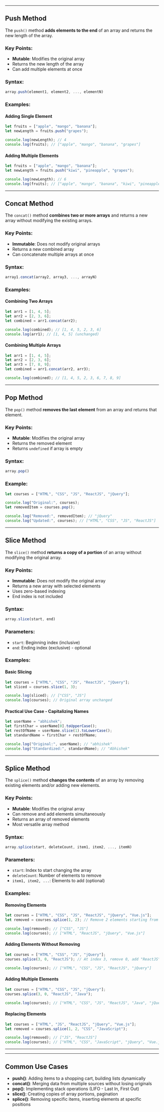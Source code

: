 
<!-- 
## Table of Contents
- [Push Method](#push-method)
- [Concat Method](#concat-method)
- [Pop Method](#pop-method)
- [Slice Method](#slice-method)
- [Splice Method](#splice-method) -->

---

## Push Method

The `push()` method **adds elements to the end** of an array and returns the new length of the array.

### Key Points:
- **Mutable**: Modifies the original array
- Returns the new length of the array
- Can add multiple elements at once

### Syntax:
```javascript
array.push(element1, element2, ..., elementN)
```

### Examples:

#### Adding Single Element
```javascript
let fruits = ["apple", "mango", "banana"];
let newLength = fruits.push("grapes");

console.log(newLength); // 4
console.log(fruits); // ["apple", "mango", "banana", "grapes"]
```

#### Adding Multiple Elements
```javascript
let fruits = ["apple", "mango", "banana"];
let newLength = fruits.push("kiwi", "pineapple", "grapes");

console.log(newLength); // 6
console.log(fruits); // ["apple", "mango", "banana", "kiwi", "pineapple", "grapes"]
```

---

## Concat Method

The `concat()` method **combines two or more arrays** and returns a new array without modifying the existing arrays.

### Key Points:
- **Immutable**: Does not modify original arrays
- Returns a new combined array
- Can concatenate multiple arrays at once

### Syntax:
```javascript
array1.concat(array2, array3, ..., arrayN)
```

### Examples:

#### Combining Two Arrays
```javascript
let arr1 = [1, 4, 5];
let arr2 = [2, 3, 6];
let combined = arr1.concat(arr2);

console.log(combined); // [1, 4, 5, 2, 3, 6]
console.log(arr1); // [1, 4, 5] (unchanged)
```

#### Combining Multiple Arrays
```javascript
let arr1 = [1, 4, 5];
let arr2 = [2, 3, 6];
let arr3 = [7, 8, 9];
let combined = arr1.concat(arr2, arr3);

console.log(combined); // [1, 4, 5, 2, 3, 6, 7, 8, 9]
```

---

## Pop Method

The `pop()` method **removes the last element** from an array and returns that element.

### Key Points:
- **Mutable**: Modifies the original array
- Returns the removed element
- Returns `undefined` if array is empty

### Syntax:
```javascript
array.pop()
```

### Example:
```javascript
let courses = ["HTML", "CSS", "JS", "ReactJS", "jQuery"];

console.log("Original:", courses);
let removedItem = courses.pop();

console.log("Removed:", removedItem); // "jQuery"
console.log("Updated:", courses); // ["HTML", "CSS", "JS", "ReactJS"]
```

---

## Slice Method

The `slice()` method **returns a copy of a portion** of an array without modifying the original array.

### Key Points:
- **Immutable**: Does not modify the original array
- Returns a new array with selected elements
- Uses zero-based indexing
- End index is not included

### Syntax:
```javascript
array.slice(start, end)
```

### Parameters:
- `start`: Beginning index (inclusive)
- `end`: Ending index (exclusive) - optional

### Examples:

#### Basic Slicing
```javascript
let courses = ["HTML", "CSS", "JS", "ReactJS", "jQuery"];
let sliced = courses.slice(1, 3);

console.log(sliced); // ["CSS", "JS"]
console.log(courses); // Original array unchanged
```

#### Practical Use Case - Capitalizing Names
```javascript
let userName = "abhishek";
let firstChar = userName[0].toUpperCase();
let restOfName = userName.slice(1).toLowerCase();
let standardName = firstChar + restOfName;

console.log("Original:", userName); // "abhishek"
console.log("Standardized:", standardName); // "Abhishek"
```

---

## Splice Method

The `splice()` method **changes the contents** of an array by removing existing elements and/or adding new elements.

### Key Points:
- **Mutable**: Modifies the original array
- Can remove and add elements simultaneously
- Returns an array of removed elements
- Most versatile array method

### Syntax:
```javascript
array.splice(start, deleteCount, item1, item2, ..., itemN)
```

### Parameters:
- `start`: Index to start changing the array
- `deleteCount`: Number of elements to remove
- `item1, item2, ...`: Elements to add (optional)

### Examples:

#### Removing Elements
```javascript
let courses = ["HTML", "CSS", "JS", "ReactJS", "jQuery", "Vue.js"];
let removed = courses.splice(1, 2); // Remove 2 elements starting from index 1

console.log(removed); // ["CSS", "JS"]
console.log(courses); // ["HTML", "ReactJS", "jQuery", "Vue.js"]
```

#### Adding Elements Without Removing
```javascript
let courses = ["HTML", "CSS", "JS", "jQuery"];
courses.splice(3, 0, "ReactJS"); // At index 3, remove 0, add "ReactJS" before the element at index 3

console.log(courses); // ["HTML", "CSS", "JS", "ReactJS", "jQuery"]
```

#### Adding Multiple Elements
```javascript
let courses = ["HTML", "CSS", "JS", "jQuery"];
courses.splice(3, 0, "ReactJS", "Java");

console.log(courses); // ["HTML", "CSS", "JS", "ReactJS", "Java", "jQuery"]
```

#### Replacing Elements
```javascript
let courses = ["HTML", "JS", "ReactJS", "jQuery", "Vue.js"];
let removed = courses.splice(1, 2, "CSS", "JavaScript");

console.log(removed); // ["JS", "ReactJS"]
console.log(courses); // ["HTML", "CSS", "JavaScript", "jQuery", "Vue.js"]
```

---

<!-- ## Quick Reference Table

| Method | Mutates Original | Returns | Purpose |
|--------|------------------|---------|---------|
| `push()` | ✅ Yes | New array length | Add elements to end |
| `concat()` | ❌ No | New combined array | Combine arrays |
| `pop()` | ✅ Yes | Removed element | Remove last element |
| `slice()` | ❌ No | New array with copied elements | Extract portion |
| `splice()` | ✅ Yes | Array of removed elements | Add/remove elements |

--- -->

<!-- ## Best Practices

1. **Use `concat()` and `slice()`** when you want to keep the original array unchanged
2. **Use `push()`, `pop()`, and `splice()`** when you need to modify the original array
3. **Always check return values** - some methods return the modified array, others return removed elements or length
4. **Remember indexing** - JavaScript arrays use zero-based indexing
5. **Handle edge cases** - consider what happens with empty arrays or invalid indices -->

---

## Common Use Cases

- **push()**: Adding items to a shopping cart, building lists dynamically
- **concat()**: Merging data from multiple sources without losing originals
- **pop()**: Implementing stack operations (LIFO - Last In, First Out)
- **slice()**: Creating copies of array portions, pagination
- **splice()**: Removing specific items, inserting elements at specific positions